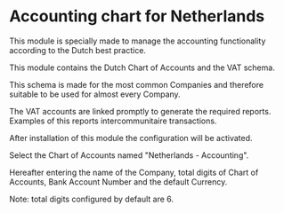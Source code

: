 Accounting chart for Netherlands
================================

This module is specially made to manage the accounting 
functionality
according to the Dutch best practice.

This module contains the Dutch Chart of Accounts and the VAT schema.

This schema is made for the most common Companies and therefore suitable
to be used for almost every Company.


The VAT accounts are linked promptly to generate the required reports. 
Examples
of this reports intercommunitaire transactions.


After installation of this module the configuration will be activated.

Select the Chart of Accounts named "Netherlands - Accounting".


Hereafter entering the name of the Company, total digits of Chart of Accounts,
Bank Account Number and the default Currency.


Note: total digits configured by default are 6.
